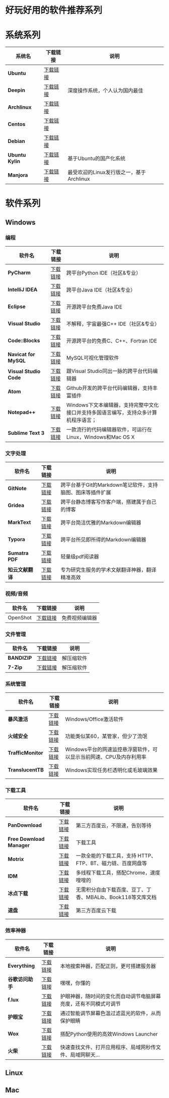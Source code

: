 # 好玩好用的软件推荐系列

# 系统系列

| 系统名           | 下载链接                                                     | 说明                                     |
| ---------------- | ------------------------------------------------------------ | ---------------------------------------- |
| **Ubuntu**       | [下载链接](https://mirrors.huaweicloud.com/ubuntu-releases/) |                                          |
| **Deepin**       | [下载链接](https://mirrors.huaweicloud.com/deepin-cd/)       | 深度操作系统，个人认为国内最佳           |
| **Archlinux**    | [下载链接](https://mirrors.huaweicloud.com/archlinux/)       |                                          |
| **Centos**       | [下载链接](https://mirrors.huaweicloud.com/centos/)          |                                          |
| **Debian**       | [下载链接](https://mirrors.huaweicloud.com/debian-cd/)       |                                          |
| **Ubuntu Kylin** | [下载链接](http://www.ubuntukylin.com/downloads/)            | 基于Ubuntu的国产化系统                   |
| **Manjora**      | [下载链接](https://manjaro.org/download/)                    | 最受欢迎的Linux发行版之一，基于Archlinux |

# 软件系列

## Windows

### 编程

| 软件名                    | 下载链接                                                            | 说明                                            |
| ---------------------- | --------------------------------------------------------------- | --------------------------------------------- |
| **PyCharm**            | [下载链接](https://www.jetbrains.com/pycharm/)                      | 跨平台Python IDE（社区&专业）                          |
| **IntelliJ IDEA**      | [下载链接](https://www.jetbrains.com/idea/)                         | 跨平台Java IDE（社区&专业）                            |
| **Eclipse**            | [下载链接](https://www.eclipse.org/downloads/)                      | 开源跨平台免费Java IDE                               |
| **Visual Studio**      | [下载链接](https://visualstudio.microsoft.com/zh-hans/downloads/)   | 不解释，宇宙最强C++ IDE（社区&专业）                        |
| **Code::Blocks**       | [下载链接](http://www.codeblocks.org/)                              | 开源跨平台的免费C、C++、Fortran IDE                     |
| **Navicat for MySQL**  | [下载链接](https://www.navicat.com.cn/download/navicat-for-mysql)   | MySQL可视化管理软件                                  |
| **Visual Studio Code** | [下载链接](https://code.visualstudio.com/?wt.mc_id=vscom_downloads) | 跟Visual Studio同出一脉的跨平台代码编辑器                   |
| **Atom**               | [下载链接](https://mirrors.huaweicloud.com/atom/)                   | Github开发的跨平台代码编辑器，支持丰富插件                      |
| **Notepad++**          | [下载链接](https://notepad-plus-plus.org/downloads/)                | Windows下文本编辑器，支持完整中文化接口并支持多国语言编写，支持众多计算机程序语言； |
| **Sublime Text 3**         | [下载链接](https://www.sublimetext.com/3)                           | 一款流行的代码编辑器软件，可运行在Linux，Windows和Mac OS X       |

### 文字处理

| 软件名           | 下载链接                                        | 说明                                                      |
| ---------------- | :---------------------------------------------- | --------------------------------------------------------- |
| **GitNote**      | [下载链接](https://gitnoteapp.com/zh/#download) | 跨平台基于Git的Markdown笔记软件，支持脑图、图床等插件扩展 |
| **Gridea**       | [下载链接](https://gridea.dev/)                 | 跨平台静态博客写作客户端，搭建属于自己的博客              |
| **MarkText**     | [下载链接](https://marktext.app/)               | 跨平台简洁优雅的Markdown编辑器                            |
| **Typora**       | [下载链接](https://www.typora.io/)              | 跨平台所见即所得的Markdown编辑器                          |
| **Sumatra PDF**  | [下载链接](https://www.sumatrapdfreader.org)    | 轻量级pdf阅读器                                           |
| **知云文献翻译** | [下载链接](http://i.zhiyunwenxian.cn/)          | 专为研究生服务的学术文献翻译神器，翻译精准高效            |

### 视频/音频

| 软件名   | 下载链接                                               | 说明           |
| -------- | ------------------------------------------------------ | -------------- |
| OpenShot | [下载链接](https://www.openshot.org/zh-hans/download/) | 免费视频编辑器 |

### 文件管理

| 软件名          | 下载链接                             | 说明    |
| ------------ | -------------------------------- | ----- |
| **BANDIZIP** | [下载链接](https://cn.bandisoft.com) | 解压缩软件 |
| **7-Zip**    | [下载链接](https://www.7-zip.org/)   | 解压缩软件 |

### 系统管理

| 软件名                | 下载链接                                                            | 说明                                     |
| ------------------ | --------------------------------------------------------------- | -------------------------------------- |
| **暴风激活**           | [下载链接](http://www.baofengjihuo.com)                             | Windows/Office激活软件                     |
| **火绒安全**           | [下载链接](https://www.huorong.cn)                                  | 功能类似某60，某管家，但少了流氓                      |
| **TrafficMonitor** | [下载链接](https://github.com/zhongyang219/TrafficMonitor/releases) | Windows平台的网速监控悬浮窗软件，可以显示当前网速、CPU及内存利用率 |
| **TranslucentTB**  | [下载链接](https://github.com/TranslucentTB/TranslucentTB/releases) | Windows实现任务栏透明化或毛玻璃效果                  |

### 下载工具

| 软件名                    | 下载链接                                                | 说明                                                        |
| ------------------------- | ------------------------------------------------------- | ----------------------------------------------------------- |
| **PanDownload**           | [下载链接](http://pandownload.com/)                     | 第三方百度云，不限速，告别等待                              |
| **Free Download Manager** | [下载链接](https://www.freedownloadmanager.org/zh/)     | 下载工具                                                    |
| **Motrix**                | [下载链接](https://motrix.app/zh-CN/)                   | 一款全能的下载工具，支持 HTTP、FTP、BT、磁力链、百度网盘等  |
| **IDM**                   | [下载链接](https://www.internetdownloadmanager.com/)    | 多线程下载工具，搭配Chrome，速度嗖嗖的                      |
| **冰点下载**              | [下载链接](http://www.bingdian001.com/?p=30)            | 无需积分自由下载百度、豆丁、丁香、MBALib、Book118等文库文档 |
| **速盘**                  | [下载链接](https://www.speedpan.com/speedpan-free.html) | 第三方百度云下载                                            |
### 效率神器

| 软件名            | 下载链接                                                                                                                                                                                                                                                                                                                                                                                                                                                                                                                                                       | 说明                               |
| -------------- | ---------------------------------------------------------------------------------------------------------------------------------------------------------------------------------------------------------------------------------------------------------------------------------------------------------------------------------------------------------------------------------------------------------------------------------------------------------------------------------------------------------------------------------------------------------- | -------------------------------- |
| **Everything** | [下载链接](https://www.voidtools.com/zh-cn/)                                                                                                                                                                                                                                                                                                                                                                                                                                                                                                                   | 本地搜索神器，匹配正则，更可搭建服务器              |
| **谷歌访问助手**     | [下载链接](https://github-production-release-asset-2e65be.s3.amazonaws.com/118309444/d2dc5000-024a-11e9-849a-659b99693212?X-Amz-Algorithm=AWS4-HMAC-SHA256&X-Amz-Credential=AKIAIWNJYAX4CSVEH53A%2F20191010%2Fus-east-1%2Fs3%2Faws4_request&X-Amz-Date=20191010T085834Z&X-Amz-Expires=300&X-Amz-Signature=cbf63ed755b38b2d3d523a6b4099e68cab5fe1de5e472f1ab3871f41d4328775&X-Amz-SignedHeaders=host&actor_id=22308895&response-content-disposition=attachment%3B%20filename%3Dgoogle-access-helper-2.3.0.crx&response-content-type=application%2Foctet-stream) | 嘿嘿，你懂的                           |
| **f.lux**      | [下载链接](https://justgetflux.com)                                                                                                                                                                                                                                                                                                                                                                                                                                                                                                                            | 护眼神器，随时间的变化而自动调节电脑屏幕亮度，还有不同模式可调节 |
| **护眼宝**        | [下载链接](http://www.huyanbao.com/)                                                                                                                                                                                                                                                                                                                                                                                                                                                                                                                           | 通过智能调节屏幕色温过滤蓝光的软件，从而保护眼睛         |
| **Wox**        | [下载链接](http://www.wox.one/)                                                                                                                                                                                                                                                                                                                                                                                                                                                                                                                                | 搭配Python使用的高效Windows Launcher    |
| **火柴**         | [下载链接](http://huochaipro.com/)                                                                                                                                                                                                                                                                                                                                                                                                                                                                                                                             | 快速查找文件、打开应用程序、局域网秒传文件、局域网聊天…     |

## Linux

## Mac 